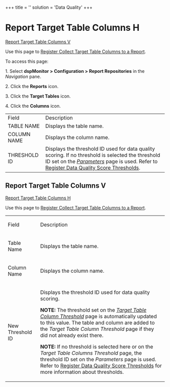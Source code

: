 +++
title = ''
solution = 'Data Quality'
+++

# <span id="Report_H"></span>Report Target Table Columns H

[Report Target Table Columns V](#Report_V)

<div class="use">

Use this page to [Register Collect Target Table Columns to a
Report](../Use_Cases/Register_Collect_Target_Table_Columns_to_a_Report.htm).

</div>

To access this page:

1\. Select **dspMonitor \> Configuration \> Report Repositories** in the
*Navigation* pane.

2\. Click the **Reports** icon.

3\. Click the **Target Tables** icon.

4\. Click the **Columns**
icon.

|              |                                                                                                                                                                                                                                                                                                         |
| ------------ | ------------------------------------------------------------------------------------------------------------------------------------------------------------------------------------------------------------------------------------------------------------------------------------------------------- |
| Field        | Description                                                                                                                                                                                                                                                                                             |
| TABLE NAME   | Displays the table name.                                                                                                                                                                                                                                                                                |
| COLUMN NAME  | Displays the column name.                                                                                                                                                                                                                                                                               |
| THRESHOLD ID | Displays the threshold ID used for data quality scoring. If no threshold is selected the threshold ID set on the *[Parameters](Parameters.htm)* page is used. Refer to [Register Data Quality Score Thresholds](../Use_Cases/Populate_Configuration_Tables.htm#Register_Data_Quality_Score_Thresholds). |

## <span id="Report_V"></span>Report Target Table Columns V

[Report Target Table Columns H](#Report_H)

<div class="use">

Use this page to [Register Collect Target Table Columns to a
Report](../Use_Cases/Register_Collect_Target_Table_Columns_to_a_Report.htm).

</div>

<table>
<tbody>
<tr class="odd">
<td><p>Field</p></td>
<td><p>Description</p></td>
</tr>
<tr class="even">
<td><p>Table Name</p></td>
<td><p>Displays the table name.</p></td>
</tr>
<tr class="odd">
<td><p>Column Name</p></td>
<td><p>Displays the column name.</p></td>
</tr>
<tr class="even">
<td><p>New Threshold ID</p></td>
<td><p>Displays the threshold ID used for data quality scoring.</p>
<p><strong>NOTE:</strong> The threshold set on the <em><a href="Target_Table_Column_Threshold.htm"><em>Target Table Column Threshold</em></a></em> page is automatically updated to this value. The table and column are added to the <em>Target Table Column Threshold</em> page if they did not already exist there.</p>
<p><strong>NOTE:</strong> If no threshold is selected here or on the <em>Target Table Columns Threshold</em> page, the threshold ID set on the <em>Parameters</em> page is used. Refer to <a href="../Use_Cases/Populate_Configuration_Tables.htm#Register_Data_Quality_Score_Thresholds">Register Data Quality Score Thresholds</a> for more information about thresholds.</p></td>
</tr>
</tbody>
</table>
